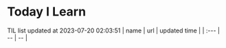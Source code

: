 # Today I Learn 
TIL list updated at 2023-07-20 02:03:51
| name | url | updated time |
| :--- | -- | -- |
